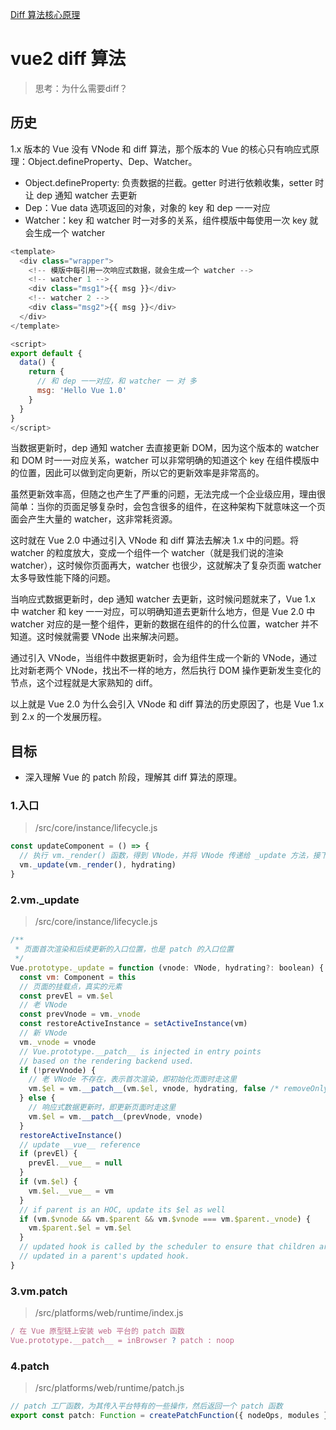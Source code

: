 [Diff 算法核心原理](https://juejin.cn/post/6994959998283907102)
# vue2 diff 算法

>思考：为什么需要diff？

## 历史
1.x 版本的 Vue 没有 VNode 和 diff 算法，那个版本的 Vue 的核心只有响应式原理：Object.defineProperty、Dep、Watcher。
* Object.defineProperty: 负责数据的拦截。getter 时进行依赖收集，setter 时让 dep 通知 watcher 去更新
* Dep：Vue data 选项返回的对象，对象的 key 和 dep 一一对应
* Watcher：key 和 watcher 时一对多的关系，组件模版中每使用一次 key 就会生成一个 watcher
```js
<template>
  <div class="wrapper">
    <!-- 模版中每引用一次响应式数据，就会生成一个 watcher -->
    <!-- watcher 1 -->
    <div class="msg1">{{ msg }}</div>
    <!-- watcher 2 -->
    <div class="msg2">{{ msg }}</div>
  </div>
</template>

<script>
export default {
  data() {
    return {
      // 和 dep 一一对应，和 watcher 一 对 多
      msg: 'Hello Vue 1.0'
    }
  }
}
</script>
```
当数据更新时，dep 通知 watcher 去直接更新 DOM，因为这个版本的 watcher 和 DOM 时一一对应关系，watcher 可以非常明确的知道这个 key 在组件模版中的位置，因此可以做到定向更新，所以它的更新效率是非常高的。

虽然更新效率高，但随之也产生了严重的问题，无法完成一个企业级应用，理由很简单：当你的页面足够复杂时，会包含很多的组件，在这种架构下就意味这一个页面会产生大量的 watcher，这非常耗资源。

这时就在 Vue 2.0 中通过引入 VNode 和 diff 算法去解决 1.x 中的问题。将 watcher 的粒度放大，变成一个组件一个 watcher（就是我们说的渲染 watcher），这时候你页面再大，watcher 也很少，这就解决了复杂页面 watcher 太多导致性能下降的问题。

当响应式数据更新时，dep 通知 watcher 去更新，这时候问题就来了，Vue 1.x 中 watcher 和 key 一一对应，可以明确知道去更新什么地方，但是 Vue 2.0 中 watcher 对应的是一整个组件，更新的数据在组件的的什么位置，watcher 并不知道。这时候就需要 VNode 出来解决问题。

通过引入 VNode，当组件中数据更新时，会为组件生成一个新的 VNode，通过比对新老两个 VNode，找出不一样的地方，然后执行 DOM 操作更新发生变化的节点，这个过程就是大家熟知的 diff。

以上就是 Vue 2.0 为什么会引入 VNode 和 diff 算法的历史原因了，也是 Vue 1.x 到 2.x 的一个发展历程。

## 目标
* 深入理解 Vue 的 patch 阶段，理解其 diff 算法的原理。

### 1.入口
> /src/core/instance/lifecycle.js
```js
const updateComponent = () => {
  // 执行 vm._render() 函数，得到 VNode，并将 VNode 传递给 _update 方法，接下来就该到 patch 阶段了
  vm._update(vm._render(), hydrating)
}
```
### 2.vm._update
> /src/core/instance/lifecycle.js
```js
/**
 * 页面首次渲染和后续更新的入口位置，也是 patch 的入口位置 
 */
Vue.prototype._update = function (vnode: VNode, hydrating?: boolean) {
  const vm: Component = this
  // 页面的挂载点，真实的元素
  const prevEl = vm.$el
  // 老 VNode
  const prevVnode = vm._vnode
  const restoreActiveInstance = setActiveInstance(vm)
  // 新 VNode
  vm._vnode = vnode
  // Vue.prototype.__patch__ is injected in entry points
  // based on the rendering backend used.
  if (!prevVnode) {
    // 老 VNode 不存在，表示首次渲染，即初始化页面时走这里
    vm.$el = vm.__patch__(vm.$el, vnode, hydrating, false /* removeOnly */)
  } else {
    // 响应式数据更新时，即更新页面时走这里
    vm.$el = vm.__patch__(prevVnode, vnode)
  }
  restoreActiveInstance()
  // update __vue__ reference
  if (prevEl) {
    prevEl.__vue__ = null
  }
  if (vm.$el) {
    vm.$el.__vue__ = vm
  }
  // if parent is an HOC, update its $el as well
  if (vm.$vnode && vm.$parent && vm.$vnode === vm.$parent._vnode) {
    vm.$parent.$el = vm.$el
  }
  // updated hook is called by the scheduler to ensure that children are
  // updated in a parent's updated hook.
}
```
### 3.vm.__patch__
>/src/platforms/web/runtime/index.js
```js
/ 在 Vue 原型链上安装 web 平台的 patch 函数
Vue.prototype.__patch__ = inBrowser ? patch : noop
```
### 4.patch
>/src/platforms/web/runtime/patch.js
```js
// patch 工厂函数，为其传入平台特有的一些操作，然后返回一个 patch 函数
export const patch: Function = createPatchFunction({ nodeOps, modules })
```
